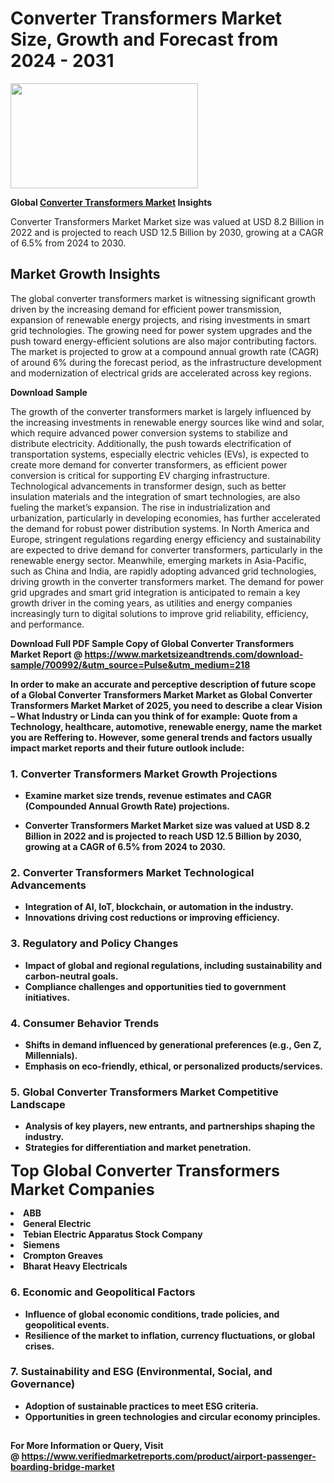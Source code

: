 <H1>Converter Transformers Market Size, Growth and Forecast from 2024 - 2031</H1><img class="aligncenter size-medium wp-image-584254" src="https://thirdeyenews.in/wp-content/uploads/2024/09/Global-Market-Research-300x168.jpeg" alt="" width="300" height="168" /><p><strong>Global&nbsp;<a href="https://www.marketsizeandtrends.com/download-sample/700992/&amp;utm_source=Pulse&amp;utm_medium=218">Converter Transformers Market</a> Insights</strong></p><p>Converter Transformers Market Market size was valued at USD 8.2 Billion in 2022 and is projected to reach USD 12.5 Billion by 2030, growing at a CAGR of 6.5% from 2024 to 2030.</p><p><h2>Market Growth Insights</h2> <p>The global converter transformers market is witnessing significant growth driven by the increasing demand for efficient power transmission, expansion of renewable energy projects, and rising investments in smart grid technologies. The growing need for power system upgrades and the push toward energy-efficient solutions are also major contributing factors. The market is projected to grow at a compound annual growth rate (CAGR) of around 6% during the forecast period, as the infrastructure development and modernization of electrical grids are accelerated across key regions.</p> <p><strong>Download Sample</strong></p> <p>The growth of the converter transformers market is largely influenced by the increasing investments in renewable energy sources like wind and solar, which require advanced power conversion systems to stabilize and distribute electricity. Additionally, the push towards electrification of transportation systems, especially electric vehicles (EVs), is expected to create more demand for converter transformers, as efficient power conversion is critical for supporting EV charging infrastructure. Technological advancements in transformer design, such as better insulation materials and the integration of smart technologies, are also fueling the market’s expansion. The rise in industrialization and urbanization, particularly in developing economies, has further accelerated the demand for robust power distribution systems. In North America and Europe, stringent regulations regarding energy efficiency and sustainability are expected to drive demand for converter transformers, particularly in the renewable energy sector. Meanwhile, emerging markets in Asia-Pacific, such as China and India, are rapidly adopting advanced grid technologies, driving growth in the converter transformers market. The demand for power grid upgrades and smart grid integration is anticipated to remain a key growth driver in the coming years, as utilities and energy companies increasingly turn to digital solutions to improve grid reliability, efficiency, and performance.</p> <p><strong></p><p><span class=""><strong>Download Full PDF Sample Copy of Global Converter Transformers Market Report</strong> @ <a href="https://www.marketsizeandtrends.com/download-sample/700992/&amp;utm_source=Pulse&amp;utm_medium=218" target="_blank">https://www.marketsizeandtrends.com/download-sample/700992/&amp;utm_source=Pulse&amp;utm_medium=218</a></span></p><p>In order to make an accurate and perceptive description of future scope of a Global&nbsp;Converter Transformers Market Market as Global&nbsp;Converter Transformers Market Market of 2025, you need to describe a clear Vision &ndash; What Industry or Linda can you think of for example: Quote from a Technology, healthcare, automotive, renewable energy, name the market you are Reffering to. However, some general trends and factors usually impact market reports and their future outlook include:</p><h3>1.&nbsp;<strong>Converter Transformers Market Growth Projections</strong></h3><ul><li>Examine market size trends, revenue estimates and CAGR (Compounded Annual Growth Rate) projections.</li><li><p>Converter Transformers Market Market size was valued at USD 8.2 Billion in 2022 and is projected to reach USD 12.5 Billion by 2030, growing at a CAGR of 6.5% from 2024 to 2030.</p></li></ul><h3>2.&nbsp;<strong>Converter Transformers Market Technological Advancements</strong></h3><ul><li>Integration of AI, IoT, blockchain, or automation in the industry.</li><li>Innovations driving cost reductions or improving efficiency.</li></ul><h3>3.&nbsp;<strong>Regulatory and Policy Changes</strong></h3><ul><li>Impact of global and regional regulations, including sustainability and carbon-neutral goals.</li><li>Compliance challenges and opportunities tied to government initiatives.</li></ul><h3>4.&nbsp;<strong>Consumer Behavior Trends</strong></h3><ul><li>Shifts in demand influenced by generational preferences (e.g., Gen Z, Millennials).</li><li>Emphasis on eco-friendly, ethical, or personalized products/services.</li></ul><h3>5.&nbsp;<strong>Global Converter Transformers Market Competitive Landscape</strong></h3><ul><li>Analysis of key players, new entrants, and partnerships shaping the industry.</li><li>Strategies for differentiation and market penetration.</li></ul><p data-pm-slice="1 1 []"><span style="color: inherit; font-family: inherit; font-size: 25px;">Top Global Converter Transformers Market Companies</span></p><div class="" data-test-id=""><p><li>ABB</li><li> General Electric</li><li> Tebian Electric Apparatus Stock Company</li><li> Siemens</li><li> Crompton Greaves</li><li> Bharat Heavy Electricals</li></p></div><h3>6.&nbsp;<strong>Economic and Geopolitical Factors</strong></h3><ul><li>Influence of global economic conditions, trade policies, and geopolitical events.</li><li>Resilience of the market to inflation, currency fluctuations, or global crises.</li></ul><h3>7.&nbsp;<strong>Sustainability and ESG (Environmental, Social, and Governance)</strong></h3><ul><li>Adoption of sustainable practices to meet ESG criteria.</li><li>Opportunities in green technologies and circular economy principles.</li></ul><h2><strong style="font-size: 14px;">For More Information or Query, Visit @&nbsp;</strong><a style="background-color: #ffffff; font-size: 14px;" href="https://www.marketsizeandtrends.com/report/converter-transformers-market/" target="_blank">https://www.verifiedmarketreports.com/product/airport-passenger-boarding-bridge-market</a></h2>
